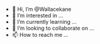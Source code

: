 - 👋 Hi, I’m @Wallacekane
- 👀 I’m interested in ...
- 🌱 I’m currently learning ...
- 💞️ I’m looking to collaborate on ...
- 📫 How to reach me ...

<!---
Wallacekane/Wallacekane is a ✨ special ✨ repository because its `README.md` (this file) appears on your GitHub profile.
You can click the Preview link to take a look at your changes.
--->
